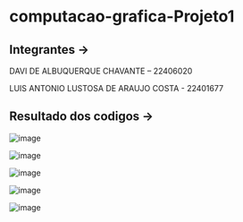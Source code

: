 # computacao-grafica-Projeto1

## Integrantes ->
  DAVI DE ALBUQUERQUE CHAVANTE – 22406020

  LUIS ANTONIO LUSTOSA DE ARAUJO COSTA - 22401677


## Resultado dos codigos -> 

![image](https://github.com/user-attachments/assets/afade88a-cda6-48df-9bea-2ab0bd86e995)


![image](https://github.com/user-attachments/assets/5b3d8c80-aa72-42f2-ab65-ef31f3ad25df)


![image](https://github.com/user-attachments/assets/942dcb7f-8075-4606-a6a3-e19886f58151)


![image](https://github.com/user-attachments/assets/d258acc9-3897-4c05-aaa0-d980b92aad46)


![image](https://github.com/user-attachments/assets/a5bf0d9e-633c-41e0-94cc-682491392a59)
